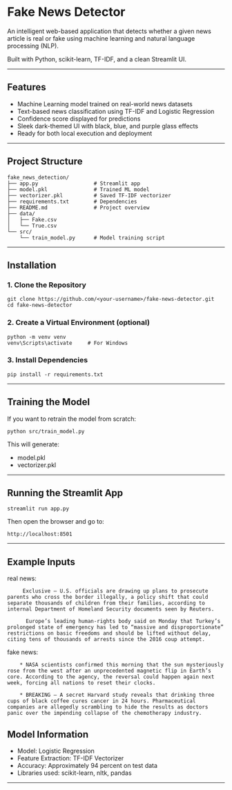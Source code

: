 # Fake News Detector

An intelligent web-based application that detects whether a given news article is real or fake using machine learning and natural language processing (NLP).

Built with Python, scikit-learn, TF-IDF, and a clean Streamlit UI.

---

## Features

* Machine Learning model trained on real-world news datasets
* Text-based news classification using TF-IDF and Logistic Regression
* Confidence score displayed for predictions
* Sleek dark-themed UI with black, blue, and purple glass effects
* Ready for both local execution and deployment

---

## Project Structure

```
fake_news_detection/
├── app.py                  # Streamlit app
├── model.pkl               # Trained ML model
├── vectorizer.pkl          # Saved TF-IDF vectorizer
├── requirements.txt        # Dependencies
├── README.md               # Project overview
├── data/
│   ├── Fake.csv
│   └── True.csv
└── src/
    └── train_model.py      # Model training script
```

---

## Installation

### 1. Clone the Repository

```
git clone https://github.com/<your-username>/fake-news-detector.git
cd fake-news-detector
```

### 2. Create a Virtual Environment (optional)

```
python -m venv venv
venv\Scripts\activate     # For Windows
```

### 3. Install Dependencies

```
pip install -r requirements.txt
```

---

## Training the Model

If you want to retrain the model from scratch:

```
python src/train_model.py
```

This will generate:

* model.pkl
* vectorizer.pkl

---

## Running the Streamlit App

```
streamlit run app.py
```

Then open the browser and go to:

```
http://localhost:8501
```

---

## Example Inputs

real news:
```
     Exclusive – U.S. officials are drawing up plans to prosecute parents who cross the border illegally, a policy shift that could separate thousands of children from their families, according to internal Department of Homeland Security documents seen by Reuters.
```
```
      Europe’s leading human-rights body said on Monday that Turkey’s prolonged state of emergency has led to “massive and disproportionate” restrictions on basic freedoms and should be lifted without delay, citing tens of thousands of arrests since the 2016 coup attempt.
```

fake news:
```
    * NASA scientists confirmed this morning that the sun mysteriously rose from the west after an unprecedented magnetic flip in Earth’s core. According to the agency, the reversal could happen again next week, forcing all nations to reset their clocks.
```
```
    * BREAKING – A secret Harvard study reveals that drinking three cups of black coffee cures cancer in 24 hours. Pharmaceutical companies are allegedly scrambling to hide the results as doctors panic over the impending collapse of the chemotherapy industry.
```


## Model Information

* Model: Logistic Regression
* Feature Extraction: TF-IDF Vectorizer
* Accuracy: Approximately 94 percent on test data
* Libraries used: scikit-learn, nltk, pandas

---


